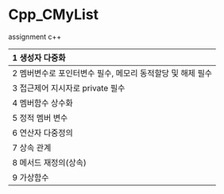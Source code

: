 # Cpp_CMyList

assignment c++

| 1 생성자 다중화                                            |
| :--------------------------------------------------------- |
| 2 멤버변수로 포인터변수 필수, 메모리 동적할당 및 해제 필수 |
| 3 접근제어 지시자로 private 필수                           |
| 4 멤버함수 상수화                                          |
| 5 정적 멤버 변수                                           |
| 6 연산자 다중정의                                          |
| 7 상속 관계                                                |
| 8 메서드 재정의(상속)                                      |
| 9 가상함수                                                 |

